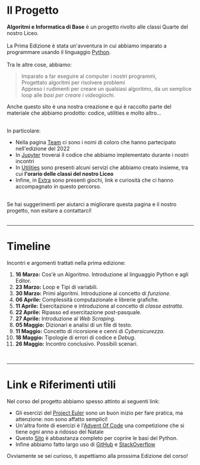 
# Il Progetto

**Algoritmi e Informatica di Base** è un progetto rivolto alle classi Quarte del nostro Liceo. <br><br>
La Prima Edizione è stata un'avventura in cui abbiamo imparato a programmare usando il linguaggio [Python](https://www.python.org/).<br><br>
Tra le altre cose, abbiamo:  
> Imparato a far eseguire al computer i nostri programmi, <br>
> Progettato algoritmi per risolvere problemi <br>
> Appreso i rudimenti per creare un qualsiasi algoritmo, da un semplice loop alle *basi per creare i videogiochi*.<br>

Anche questo sito è una nostra creazione e qui è raccolto parte del materiale che abbiamo prodotto: codice, utilities e molto altro... <br><br>

In particolare:

- Nella pagina [Team](https://profdg92.github.io/aibprova1/pages/team) ci sono i nomi di coloro che hanno partecipato nell'edizione del 2022
- In [Jupyter](https://profdg92.github.io/aibprova1/pages/jupyter) troverai il codice che abbiamo implementato durante i nostri incontri
- In [Utilities](https://profdg92.github.io/aibprova1/pages/utilities) sono presenti alcuni servizi che abbiamo creato insieme, tra cui **l'orario delle classi del nostro Liceo**
- Infine, in [Extra](https://profdg92.github.io/aibprova1/pages/extra) sono presenti giochi, link e curiosità che ci hanno accompagnato in questo percorso.

<br>
Se hai suggerimenti per aiutarci a migliorare questa pagina e il nostro progetto, non esitare a contattarci!
<br>
<br>

--------------------------------------------------------------

# Timeline

Incontri e argomenti trattati nella prima edizione: 
1. **16 Marzo:** Cos'è un Algoritmo. Introduzione al linguaggio Python e agli Editor. 
2. **23 Marzo:** Loop e Tipi di variabili.
3. **30 Marzo:** Primi algoritmi. Introduzione al concetto di *funzione*.
4. **06 Aprile:** Complessità computazionale e librerie grafiche.
5. **11 Aprile:** Esercitazione e introduzione al concetto di *classe astratta*.
6. **22 Aprile:** Ripasso ed esercitazione post-pasquale.
7. **27 Aprile:** Introduzione al *Web Scraping*.
8. **05 Maggio:** Dizionari e analisi di un file di testo.
9. **11 Maggio:** Concetto di ricorsione e cenni di *Cybersicurezza*.
10. **18 Maggio:** Tipologie di errori di codice e *Debug*.
11. **26 Maggio:** Incontro conclusivo. Possibili scenari.

<br>

--------------------------------------------------------------


# Link e Riferimenti utili 

Nel corso del progetto abbiamo spesso attinto ai seguenti link:

- Gli esercizi del [Project Euler](https://projecteuler.net/archives) sono un buon inizio per fare pratica, ma attenzione: non sono affatto semplici!
- Un'altra fonte di esercizi è l'[Advent Of Code](https://adventofcode.com/) una competizione che si tiene ogni anno a ridosso del Natale
- Questo [Sito](https://www.programiz.com/python-programming/function) è abbastanza completo per coprire le basi del Python.
- Infine abbiamo fatto largo uso di [GitHub](https://github.com/) e [StackOverflow](https://stackoverflow.com/)

Ovviamente se sei curioso, ti aspettiamo alla prossima Edizione del corso!
